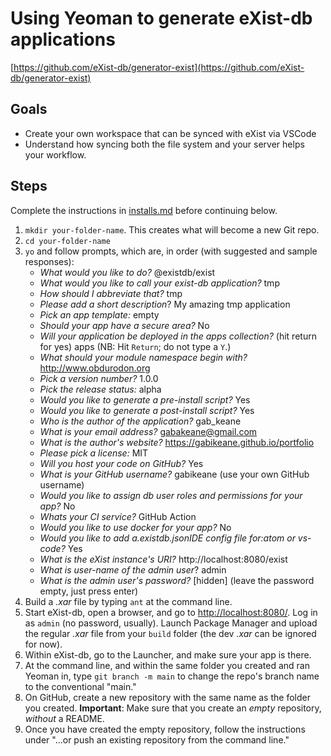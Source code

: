 # Using Yeoman to generate eXist-db applications
[https://github.com/eXist-db/generator-exist](https://github.com/eXist-db/generator-exist)

## Goals

- Create your own workspace that can be synced with eXist via VSCode
- Understand how syncing both the file system and your server helps your workflow.

## Steps

Complete the instructions in [installs.md]() before continuing below.

1. `mkdir your-folder-name`. This creates what will become a new Git repo.
1. `cd your-folder-name`
1. `yo` and follow prompts, which are, in order (with suggested and sample responses):
	- *What would you like to do?* @existdb/exist
	- *What would you like to call your exist-db application?* tmp
	- *How should I abbreviate that?* tmp
	- *Please add a short description*? My amazing tmp application
	- *Pick an app template:* empty
	- *Should your app have a secure area?* No
	- *Will your application be deployed in the apps collection?* (hit return for yes) apps (NB: Hit `Return`; do not type a `Y`.)
	- *What should your module namespace begin with?* http://www.obdurodon.org
	- *Pick a version number?* 1.0.0
	- *Pick the release status:* alpha
	- *Would you like to generate a pre-install script?* Yes
	- *Would you like to generate a post-install script?* Yes
	- *Who is the author of the application?* gab_keane
	- *What is your email address?* gabakeane@gmail.com
	- *What is the author's website?* https://gabikeane.github.io/portfolio
	- *Please pick a license:* MIT
	- *Will you host your code on GitHub?* Yes
	- *What is your GitHub username?* gabikeane (use your own GitHub username)
	- *Would you like to assign db user roles and permissions for your app?* No
	- *Whats your CI service?* GitHub Action
	- *Would you like to use docker for your app?* No
	- *Would you like to add a.existdb.jsonIDE config file for:atom or vs-code?* Yes
	- *What is the eXist instance's URI?* http://localhost:8080/exist
	- *What is user-name of the admin user*? admin
	- *What is the admin user's password?* [hidden] (leave the password empty, just press enter)
1. Build a *.xar* file by typing `ant` at the command line.
1. Start eXist-db, open a browser, and go to [http://localhost:8080/](). Log in as `admin` (no password, usually).
Launch Package Manager and upload the regular *.xar* file from your `build` folder (the dev *.xar* can be ignored for now).
1. Within eXist-db, go to the Launcher, and make sure your app is there. 
1. At the command line, and within the same folder you created and ran Yeoman in, type `git branch -m main` to change the repo's branch name to the conventional "main."
1. On GitHub, create a new repository with the same name as the folder you created. **Important**: Make sure that you create an *empty* repository, *without* a README.
1. Once you have created the empty repository, follow the instructions under "...or push an existing repository from the command line."  
